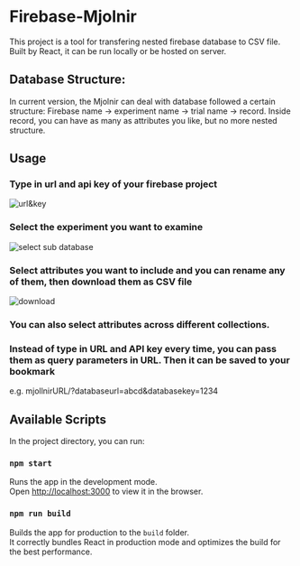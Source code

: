 # Firebase-Mjolnir

This project is a tool for transfering nested firebase database to CSV file.
Built by React, it can be run locally or be hosted on server.

## Database Structure:
In current version, the Mjolnir can deal with database followed a certain structure:
Firebase name -> experiment name -> trial name -> record.
Inside record, you can have as many as attributes you like, but no more nested structure.

## Usage
### Type in url and api key of your firebase project
![url&key](https://imgur.com/TIQ8orT.png)

### Select the experiment you want to examine 
![select sub database](https://imgur.com/d5laHm3.png)

### Select attributes you want to include and you can rename any of them, then download them as CSV file
![download](https://imgur.com/TW5eXtJ.png)

### You can also select attributes across different collections.

### Instead of type in URL and API key every time, you can pass them as query parameters in URL. Then it can be saved to your bookmark
e.g. mjollnirURL/?databaseurl=abcd&databasekey=1234

## Available Scripts

In the project directory, you can run:

### `npm start`

Runs the app in the development mode.\
Open [http://localhost:3000](http://localhost:3000) to view it in the browser.


### `npm run build`

Builds the app for production to the `build` folder.\
It correctly bundles React in production mode and optimizes the build for the best performance.


